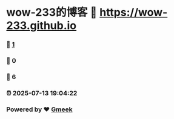 # wow-233的博客 :link: https://wow-233.github.io 
### :page_facing_up: [1](https://wow-233.github.io/tag.html) 
### :speech_balloon: 0 
### :hibiscus: 6 
### :alarm_clock: 2025-07-13 19:04:22 
### Powered by :heart: [Gmeek](https://github.com/Meekdai/Gmeek)
